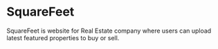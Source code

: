 # SquareFeet
SquareFeet is website for Real Estate company where users can upload latest featured properties to buy or sell.
